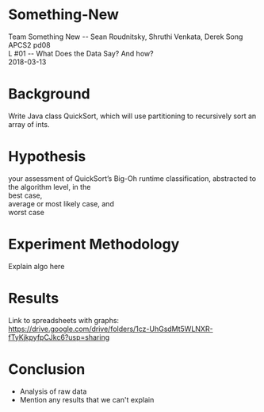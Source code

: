 # Something-New

Team Something New -- Sean Roudnitsky, Shruthi Venkata, Derek Song  
APCS2 pd08  
L #01 -- What Does the Data Say? And how?  
2018-03-13  

# Background
Write Java class QuickSort, which will use partitioning to recursively sort an array of ints.

# Hypothesis  
your assessment of QuickSort’s Big-Oh runtime classification, abstracted to the algorithm level, in the  
    best case,  
    average or most likely case, and  
    worst case  

# Experiment Methodology
Explain algo here

# Results
Link to spreadsheets with graphs:  
https://drive.google.com/drive/folders/1cz-UhGsdMt5WLNXR-fTyKjkpyfpCJkc6?usp=sharing

# Conclusion
- Analysis of raw data
- Mention any results that we can't explain
